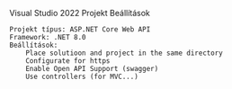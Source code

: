Visual Studio 2022 Projekt Beállítások

    Projekt típus: ASP.NET Core Web API
    Framework: .NET 8.0
    Beállítások:
        Place solutioon and project in the same directory
        Configurate for https
        Enable Open API Support (swagger)
        Use controllers (for MVC...)
